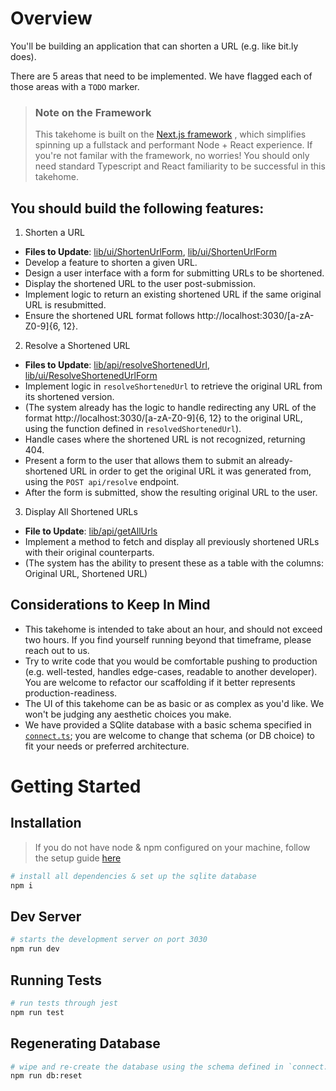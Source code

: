 # Overview
You'll be building an application that can shorten a URL (e.g. like bit.ly
does).

There are 5 areas that need to be implemented. We have flagged each of those
areas with a `TODO` marker. 

> ### Note on the Framework
> This takehome is built on the [Next.js framework](https://nextjs.org/) , which simplifies spinning up a fullstack and performant
> Node + React experience. If you're not familar with the
> framework, no worries! You should only need standard Typescript and React
> familiarity to be successful in this takehome.

## You should build the following features:

1. Shorten a URL

- **Files to Update**: [lib/ui/ShortenUrlForm](lib/api/shortenUrl.ts), [lib/ui/ShortenUrlForm](lib/ui/ShortenUrlForm.tsx)
- Develop a feature to shorten a given URL.
- Design a user interface with a form for submitting URLs to be shortened.
- Display the shortened URL to the user post-submission.
- Implement logic to return an existing shortened URL if the same original URL is resubmitted.
- Ensure the shortened URL format follows http://localhost:3030/[a-zA-Z0-9]{6, 12}.

2. Resolve a Shortened URL

- **Files to Update**: [lib/api/resolveShortenedUrl](lib/api/resolveShortenedUrl.ts), [lib/ui/ResolveShortenedUrlForm](lib/ui/ResolveShortenedUrlForm.tsx)
- Implement logic in `resolveShortenedUrl` to retrieve the original URL from its shortened version.
- (The system already has the logic to handle redirecting any URL of the format http://localhost:3030/[a-zA-Z0-9]{6, 12} to the original URL, using the function defined in `resolvedShortenedUrl`).
- Handle cases where the shortened URL is not recognized, returning 404.
- Present a form to the user that allows them to submit an already-shortened URL in order to get the original URL it was generated from, using the `POST api/resolve` endpoint.
- After the form is submitted, show the resulting original URL to the user.

3. Display All Shortened URLs

- __File to Update__: [lib/api/getAllUrls](lib/api/getAllUrls)
- Implement a method to fetch and display all previously shortened URLs with their original counterparts.
- (The system has the ability to present these as a table with the columns: Original URL, Shortened URL)

## Considerations to Keep In Mind
- This takehome is intended to take about an hour, and should not exceed two
  hours. If you find yourself running beyond that timeframe, please reach out to us.
- Try to write code that you would be comfortable pushing to production (e.g.
  well-tested, handles edge-cases, readable to another developer).
  You are welcome to refactor our scaffolding if it better represents production-readiness.
- The UI of this takehome can be as basic or as complex as you'd
  like. We won't be judging any aesthetic choices you make.
- We have provided a SQlite database with a basic schema specified in
  [`connect.ts`](connect.ts); you are welcome to change that schema (or DB choice) to fit your needs or
  preferred architecture. 

# Getting Started

## Installation
> If you do not have node & npm configured on your machine, follow the setup
> guide [here](https://docs.npmjs.com/downloading-and-installing-node-js-and-npm)
```bash
# install all dependencies & set up the sqlite database
npm i
```

## Dev Server
```bash
# starts the development server on port 3030
npm run dev
```

## Running Tests
```bash
# run tests through jest
npm run test
```

## Regenerating Database
```bash
# wipe and re-create the database using the schema defined in `connect.ts`
npm run db:reset
```
